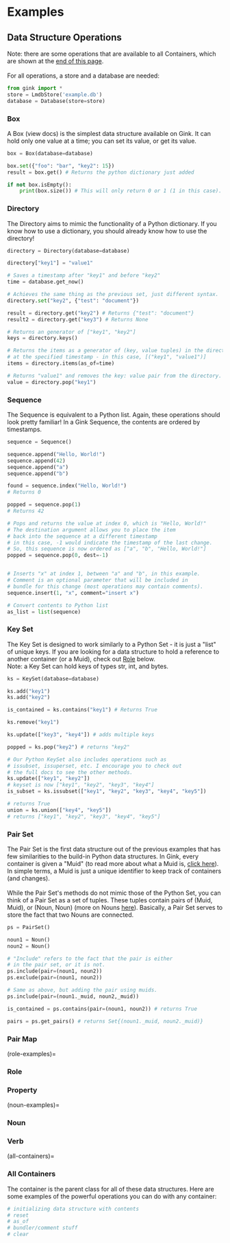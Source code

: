 # Examples
## Data Structure Operations

Note: there are some operations that are available to all Containers, which are shown at the [end of this page](#all-containers).\
<br>
For all operations, a store and a database are needed:
```python
from gink import *
store = LmdbStore('example.db')
database = Database(store=store)
```

### Box
A Box (view docs) is the simplest data structure available on Gink. It can hold only one value at a time; you can set its value, or get its value.
```python
box = Box(database=database)

box.set({"foo": "bar", "key2": 15})
result = box.get() # Returns the python dictionary just added

if not box.isEmpty():
    print(box.size()) # This will only return 0 or 1 (1 in this case).
```

### Directory
The Directory aims to mimic the functionality of a Python dictionary. If you know how to use a dictionary, you should already know how to use the directory!
```python
directory = Directory(database=database)

directory["key1"] = "value1"

# Saves a timestamp after "key1" and before "key2"
time = database.get_now()

# Achieves the same thing as the previous set, just different syntax.
directory.set("key2", {"test": "document"})

result = directory.get("key2") # Returns {"test": "document"}
result2 = directory.get("key3") # Returns None

# Returns an generator of ["key1", "key2"]
keys = directory.keys()

# Returns the items as a generator of (key, value tuples) in the directory
# at the specified timestamp - in this case, [("key1", "value1")]
items = directory.items(as_of=time)

# Returns "value1" and removes the key: value pair from the directory.
value = directory.pop("key1")
```

### Sequence
The Sequence is equivalent to a Python list. Again, these operations should look pretty familiar! In a Gink Sequence, the contents are ordered by timestamps.
```python
sequence = Sequence()

sequence.append("Hello, World!")
sequence.append(42)
sequence.append("a")
sequence.append("b")

found = sequence.index("Hello, World!")
# Returns 0

popped = sequence.pop(1)
# Returns 42

# Pops and returns the value at index 0, which is "Hello, World!"
# The destination argument allows you to place the item
# back into the sequence at a different timestamp
# in this case, -1 would indicate the timestamp of the last change.
# So, this sequence is now ordered as ["a", "b", "Hello, World!"]
popped = sequence.pop(0, dest=-1)


# Inserts "x" at index 1, between "a" and "b", in this example.
# Comment is an optional parameter that will be included in
# bundle for this change (most operations may contain comments).
sequence.insert(1, "x", comment="insert x")

# Convert contents to Python list
as_list = list(sequence)
```

### Key Set
The Key Set is designed to work similarly to a Python Set - it is just a "list" of unique keys. If you are looking for a data structure to hold a reference to another container (or a Muid), check out [Role](#role-examples) below.\
Note: a Key Set can hold keys of types str, int, and bytes.
```python
ks = KeySet(database=database)

ks.add("key1")
ks.add("key2")

is_contained = ks.contains("key1") # Returns True

ks.remove("key1")

ks.update(["key3", "key4"]) # adds multiple keys

popped = ks.pop("key2") # returns "key2"

# Our Python KeySet also includes operations such as
# issubset, issuperset, etc. I encourage you to check out
# the full docs to see the other methods.
ks.update(["key1", "key2"])
# keyset is now ["key1", "key2", "key3", "key4"]
is_subset = ks.issubset(["key1", "key2", "key3", "key4", "key5"])

# returns True
union = ks.union(["key4", "key5"])
# returns ["key1", "key2", "key3", "key4", "key5"]
```

### Pair Set
The Pair Set is the first data structure out of the previous examples that has few similarities to the build-in Python data structures. In Gink, every container is given a "Muid" (to read more about what a Muid is, [click here](#muid)). In simple terms, a Muid is just a unique identifier to keep track of containers (and changes).\
<br>
While the Pair Set's methods do not mimic those of the Python Set, you can think of a Pair Set as a set of tuples. These tuples contain pairs of (Muid, Muid), or (Noun, Noun) (more on Nouns [here](#noun-examples)). Basically, a Pair Set serves to store the fact that two Nouns are connected.

```python
ps = PairSet()

noun1 = Noun()
noun2 = Noun()

# "Include" refers to the fact that the pair is either
# in the pair set, or it is not.
ps.include(pair=(noun1, noun2))
ps.exclude(pair=(noun1, noun2))

# Same as above, but adding the pair using muids.
ps.include(pair=(noun1._muid, noun2,_muid))

is_contained = ps.contains(pair=(noun1, noun2)) # returns True

pairs = ps.get_pairs() # returns Set{(noun1._muid, noun2._muid)}
```

### Pair Map


(role-examples)=
### Role

### Property

(noun-examples)=
### Noun

### Verb

(all-containers)=
### All Containers
The container is the parent class for all of these data structures. Here are some examples of the powerful operations you can do with any container:
```python
# initializing data structure with contents
# reset
# as_of
# bundler/comment stuff
# clear
```
